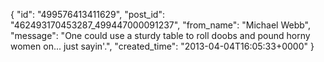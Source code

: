  {
   "id": "499576413411629",
   "post_id": "462493170453287_499447000091237",
   "from_name": "Michael Webb",
   "message": "One could use a sturdy table to roll doobs and pound horny women on... just sayin'.",
   "created_time": "2013-04-04T16:05:33+0000"
 }
